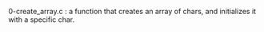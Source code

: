 0-create_array.c : a function that creates an array of chars, and initializes it with a specific char.
